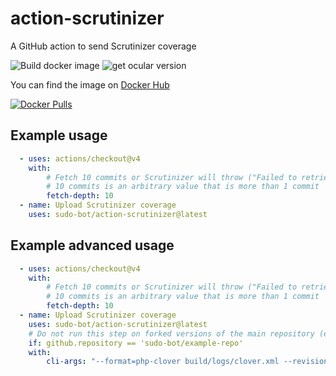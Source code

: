 # action-scrutinizer

A GitHub action to send Scrutinizer coverage

![Build docker image](https://github.com/sudo-bot/action-scrutinizer/workflows/Build%20docker%20image/badge.svg?branch=main)
![get ocular version](https://github.com/sudo-bot/action-scrutinizer/workflows/get%20ocular%20version/badge.svg?branch=main)

You can find the image on [Docker Hub](https://hub.docker.com/r/botsudo/action-scrutinizer)

[![Docker Pulls](https://img.shields.io/docker/pulls/botsudo/action-scrutinizer.svg)](https://hub.docker.com/r/botsudo/action-scrutinizer)

## Example usage

```yml
  - uses: actions/checkout@v4
    with:
        # Fetch 10 commits or Scrutinizer will throw ("Failed to retrieve commit parents. If you use a shallow git checkout, please checkout at least a depth of one."), see: RepositoryIntrospector at scrutinizer-ci/ocular GitHub repository
        # 10 commits is an arbitrary value that is more than 1 commit
        fetch-depth: 10
  - name: Upload Scrutinizer coverage
    uses: sudo-bot/action-scrutinizer@latest
```

## Example advanced usage

```yml
  - uses: actions/checkout@v4
    with:
        # Fetch 10 commits or Scrutinizer will throw ("Failed to retrieve commit parents. If you use a shallow git checkout, please checkout at least a depth of one."), see: RepositoryIntrospector at scrutinizer-ci/ocular GitHub repository
        # 10 commits is an arbitrary value that is more than 1 commit
        fetch-depth: 10
  - name: Upload Scrutinizer coverage
    uses: sudo-bot/action-scrutinizer@latest
    # Do not run this step on forked versions of the main repository (example: contributor forks)
    if: github.repository == 'sudo-bot/example-repo'
    with:
        cli-args: "--format=php-clover build/logs/clover.xml --revision=${{ github.event.pull_request.head.sha || github.sha }}"
```
